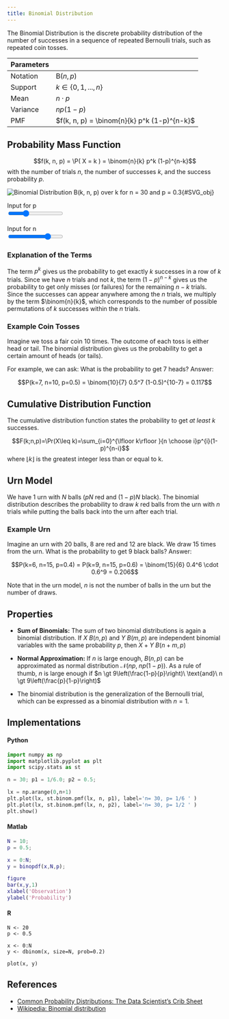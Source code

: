 ```yaml
---
title: Binomial Distribution
---
```


The Binomial Distribution is the discrete probability distribution of the number of successes in a sequence of repeated Bernoulli trials, such as repeated coin tosses.

<div class="float-end" markdown>

| Parameters  |                           |
|-------------|---------------------------|
| Notation    | $\text{B}(n, p)$          |
| Support     | $k \in \{0, 1, ..., n \}$ |
| Mean        | $n \cdot p$               |
| Variance    | $np(1-p)$                 |
| PMF         | $f(k, n, p) = \binom{n}{k} p^k (1-p)^{n-k}$ |

</div>



## Probability Mass Function

$$f(k, n, p) = \P( X = k ) = \binom{n}{k} p^k (1-p)^{n-k}$$
with the number of trials $n$, the number of successes $k$, and the success probability $p$.


![Binomial Distribution B(k, n, p) over k for n = <span id="bd_n">30</span> and p = <span id="bd_p">0.3</span>](binomial.svg){#SVG_obj}


<div class="row" markdown>
  <div class="col" markdown>
  <label>Input for p</label><br>
  <input type="range" id="p_range" min="0" max="10" value="3" list="tickmarks" oninput="update(this)"><br><br>
  </div>
  <div class="col" markdown>
  <label>Input for n</label><br>
  <input type="range" id="n_range" min="0" max="40" value="30" step="1" list="tickmarks" oninput="update(this)">
  </div>
</div>


### Explanation of the Terms
The term $p^k$ gives us the probability to get exactly $k$ successes in a row of $k$ trials. Since we have $n$ trials and not $k$, the term $(1-p)^{n-k}$ gives us the probability to get only misses (or failures) for the remaining $n-k$ trials. Since the successes can appear anywhere among the $n$ trials, we multiply by the term $\binom{n}{k}$, which corresponds to the number of possible permutations of $k$ successes within the $n$ trials.



### Example Coin Tosses
Imagine we toss a fair coin 10 times. The outcome of each toss is either head or tail. The binomial distribution gives us the probability to get a certain amount of heads (or tails).

For example, we can ask: What is the probability to get 7 heads? Answer:

$$P(k=7, n=10, p=0.5) = \binom{10}{7} 0.5^7 (1-0.5)^{10-7} = 0.117$$







## Cumulative Distribution Function
The cumulative distribution function states the probability to get *at least* $k$ successes.

$$F(k;n,p)=\Pr(X\leq k)=\sum_{i=0}^{\lfloor k\rfloor }{n \choose i}p^{i}(1-p)^{n-i}$$
where $\lfloor k\rfloor$ is the greatest integer less than or equal to k.




## Urn Model
We have 1 urn with $N$ balls ($pN$ red and $(1-p)N$ black). The binomial distribution describes the probability to draw $k$ red balls from the urn with $n$ trials while putting the balls back into the urn after each trial.


### Example Urn
Imagine an urn with 20 balls, 8 are red and 12 are black. We draw 15 times from the urn. What is the probability to get 9 black balls? Answer:

$$P(k=6, n=15, p=0.4) = P(k=9, n=15, p=0.6) = \binom{15}{6} 0.4^6 \cdot 0.6^9 = 0.206$$

Note that in the urn model, $n$ is not the number of balls in the urn but the number of draws.



## Properties

* **Sum of Binomials:** The sum of two binomial distributions is again a binomial distribution. If $X ~ B(n, p)$ and $Y ~ B(m, p)$ are independent binomial variables with the same probability $p$, then $X + Y ~ B(n+m, p)$

* **Normal Approximation:** If $n$ is large enough, $B(n, p)$ can be approximated as normal distribution $\mathcal{N}(np,\; np(1-p))$. As a rule of thumb, $n$ is large enough if 
$n \gt 9\left(\frac{1-p}{p}\right)\ \text{and}\ n \gt 9\left(\frac{p}{1-p}\right)$

* The binomial distribution is the generalization of the Bernoulli trial, which can be expressed as a binomial distribution with $n = 1$.




## Implementations

<div class="tabbox" markdown>

#### Python

```python
import numpy as np
import matplotlib.pyplot as plt
import scipy.stats as st

n = 30; p1 = 1/6.0; p2 = 0.5;

lx = np.arange(0,n+1)
plt.plot(lx, st.binom.pmf(lx, n, p1), label='n= 30, p= 1/6 ' )
plt.plot(lx, st.binom.pmf(lx, n, p2), label='n= 30, p= 1/2 ' )
plt.show()
```


#### Matlab

```matlab
N = 10; 
p = 0.5;

x = 0:N;
y = binopdf(x,N,p);

figure
bar(x,y,1)
xlabel('Observation')
ylabel('Probability')
```

#### R

```
N <- 20
p <- 0.5

x <- 0:N
y <- dbinom(x, size=N, prob=0.2) 

plot(x, y)
```


</div>



## References
* [Common Probability Distributions: The Data Scientist’s Crib Sheet](https://blog.cloudera.com/blog/2015/12/common-probability-distributions-the-data-scientists-crib-sheet/)
* [Wikipedia: Binomial distribution](https://en.wikipedia.org/wiki/Binomial_distribution)


<script>
var SVG_obj;
var SVG_Scales;
var Dist_values = [30, 0.33];

function get_scale(SVG_obj, xtick0=1, ytick0=1, xtickscale=NaN, ytickscale=NaN){
  var x0 = parseFloat( SVG_obj.getElementById("xtick_"+xtick0).querySelector("use").getAttribute('x') )
  var y0 = parseFloat( SVG_obj.getElementById("ytick_"+ytick0).querySelector("use").getAttribute('y') )
  var x1 = parseFloat( SVG_obj.getElementById("xtick_"+(xtick0+1)).querySelector("use").getAttribute('x') )
  var y1 = parseFloat( SVG_obj.getElementById("ytick_"+(ytick0+1)).querySelector("use").getAttribute('y') )
  var xtickscale = parseFloat( SVG_obj.getElementById("xtick_"+(xtick0+1)).querySelector("text").textContent )
  var ytickscale = parseFloat( SVG_obj.getElementById("ytick_"+(ytick0+1)).querySelector("text").textContent )
  var xscale = (x1 - x0) / xtickscale
  var yscale = (y1 - y0) / ytickscale
  return [x0, y0, xscale, yscale]
}

function update(slider){
  if (slider.id == 'p_range'){
    Dist_values[1] = slider.value / 10.0;
  } else {
    Dist_values[0] = slider.value;
  }
  var n = Dist_values[0];
  var p = Dist_values[1];  
  document.getElementById('bd_p').innerText = p
  document.getElementById('bd_n').innerText = n
  SVG_obj.getElementById('legend_1').querySelector("text").innerHTML='n= '+n+', p= '+p

  line = SVG_obj.getElementById("markers_1")
  markers = line.children[0].children
  combs = SVG_obj.getElementById("LineCollection_1").children;

  for (var i = 0; i < markers.length; i++) {
    y = SVG_Scales[1] + (binompmf(i, n, p) * SVG_Scales[3])
    if(isNaN(y)) { y = SVG_Scales[1]; }
    markers[i].setAttribute('y', y)
    // console.log("seg:", combs[i].getPathData().getItem(0));  // not implemented yet
    var d = combs[i].getAttribute('d')
    combs[i].setAttribute('d', d.replace(/[LlvVhH].+/, "V "+y));
  }
}


function binom(n, k) {
    var coeff = 1;
    for (var x = n-k+1; x <= n; x++) coeff *= x;
    for (x = 1; x <= k; x++) coeff /= x;
    return coeff;
}
function binompmf(k, n, p){ return ( binom(n, k) * Math.pow(p, k) * Math.pow(1.0 - p, n - k) ); }


SVG_obj = document.querySelector("#SVG_obj svg");  // try inline 
SVG_Scales = get_scale(SVG_obj);
document.getElementById("SVG_obj").addEventListener("load",function(){
    SVG_obj = document.getElementById("SVG_obj").contentDocument  // get inner DOM
    SVG_Scales = get_scale(SVG_obj);
}, false);
</script>
